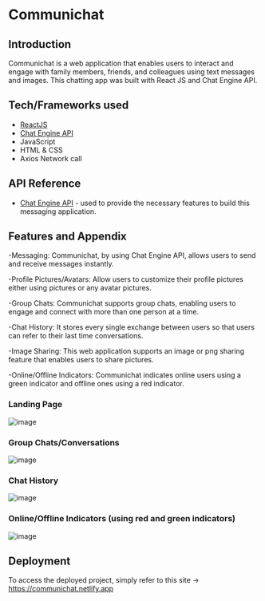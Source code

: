 
# Communichat

## Introduction 
Communichat is a web application that enables users to interact and engage with family members, friends, and colleagues using text messages and images. This chatting app was built with React JS and Chat Engine API.

## Tech/Frameworks used

- [ReactJS](https://react.dev/)
- [Chat Engine API](https://chatengine.io/)
- JavaScript
- HTML & CSS
- Axios Network call


## API Reference

- [Chat Engine API](https://chatengine.io/) - used to provide the necessary features to build this messaging application.

## Features and Appendix

-Messaging: Communichat, by using Chat Engine API, allows users to send and receive messages instantly.

-Profile Pictures/Avatars: Allow users to customize their profile pictures either using pictures or any avatar pictures.

-Group Chats: Communichat supports group chats, enabling users to engage and connect with more than one person at a time.

-Chat History: It stores every single exchange between users so that users can refer to their last time conversations.

-Image Sharing: This web application supports an image or png sharing feature that enables users to share pictures.

-Online/Offline Indicators: Communichat indicates online users using a green indicator and offline ones using a red indicator.
### Landing Page
![image](https://github.com/Kaleabgw/Communichat/assets/139714674/5bd7a409-3f91-49ba-92a0-cabd70c051d2)
### Group Chats/Conversations
![image](https://github.com/Kaleabgw/Communichat/assets/139714674/2f0a95d8-b1d5-4f5a-8f40-81d8f6bd8dec)
### Chat History
![image](https://github.com/Kaleabgw/Communichat/assets/139714674/b996f699-a172-4843-9375-5b7fa9df6426)

### Online/Offline Indicators (using red and green indicators)
![image](https://github.com/Kaleabgw/Communichat/assets/139714674/2c409f78-eed1-4772-86dc-8ef6270e52c5)

## Deployment

To access the deployed project, simply refer to this site -> https://communichat.netlify.app







